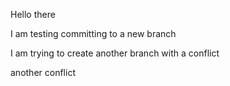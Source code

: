 Hello there

I am testing committing to a new branch


I am trying to create another branch with a conflict

another conflict
